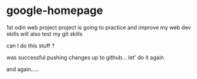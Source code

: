 # google-homepage
1st odin web project 
project is going to practice and improve my web dev skills 
will also test my git skills

can I do this stuff ?

was successful pushing changes up to github... let' do it again

and again..... 